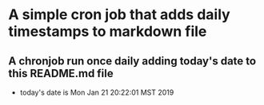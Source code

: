A simple cron job that adds daily timestamps to markdown file
============================================================
## A chronjob run once daily adding today's date to this README.md file
* today's date is Mon Jan 21 20:22:01 MST 2019
